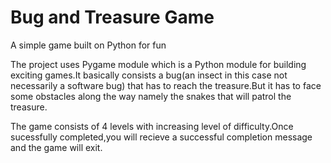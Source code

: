 # Bug and Treasure Game
A simple game built on Python for fun

The project uses Pygame module which is a Python module for building exciting games.It basically consists a 
bug(an insect in this case not necessarily a software bug) that has to reach the treasure.But it has to face 
some obstacles along the way namely the snakes that will patrol the treasure.

The game consists of 4 levels with increasing level of difficulty.Once sucessfully completed,you will recieve a 
successful completion message and the game will exit.


